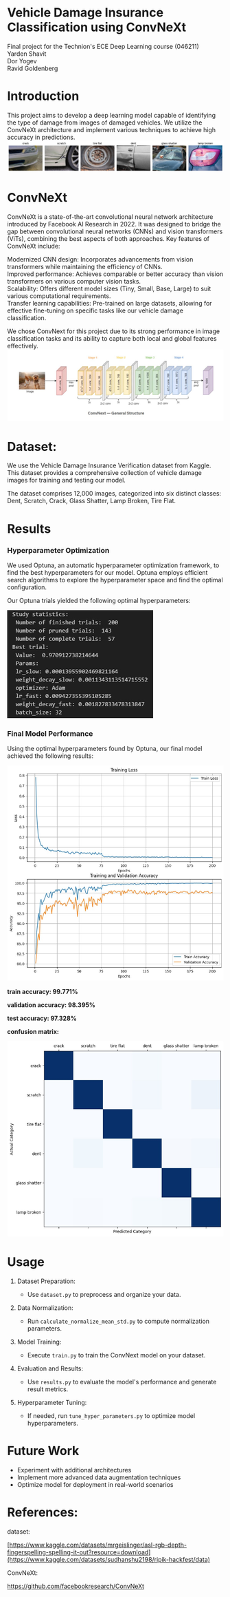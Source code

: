 # Vehicle Damage Insurance Classification using ConvNeXt
Final project for the Technion's ECE Deep Learning course (046211)
<br>
Yarden Shavit
<br>
Dor Yogev
<br>
Ravid Goldenberg

  
# Introduction

This project aims to develop a deep learning model capable of identifying the type of damage from images of damaged vehicles. We utilize the ConvNeXt architecture and implement various techniques to achieve high accuracy in predictions.
![image](assets/dataset_samples.jpeg)

# ConvNeXt

ConvNeXt is a state-of-the-art convolutional neural network architecture introduced by Facebook AI Research in 2022. It was designed to bridge the gap between convolutional neural networks (CNNs) and vision transformers (ViTs), combining the best aspects of both approaches.
Key features of ConvNeXt include:

Modernized CNN design: Incorporates advancements from vision transformers while maintaining the efficiency of CNNs. <br>
Improved performance: Achieves comparable or better accuracy than vision transformers on various computer vision tasks.<br>
Scalability: Offers different model sizes (Tiny, Small, Base, Large) to suit various computational requirements.<br>
Transfer learning capabilities: Pre-trained on large datasets, allowing for effective fine-tuning on specific tasks like our vehicle damage classification.

We chose ConvNext for this project due to its strong performance in image classification tasks and its ability to capture both local and global features effectively.
![image](assets/convnext_structure.jpeg)


# Dataset:
We use the Vehicle Damage Insurance Verification dataset from Kaggle. This dataset provides a comprehensive collection of vehicle damage images for training and testing our model.

The dataset comprises 12,000 images, categorized into six distinct classes: 
Dent,
Scratch,
Crack,
Glass Shatter,
Lamp Broken,
Tire Flat.


# Results

### Hyperparameter Optimization

We used Optuna, an automatic hyperparameter optimization framework, to find the best hyperparameters for our model. Optuna employs efficient search algorithms to explore the hyperparameter space and find the optimal configuration.

Our Optuna trials yielded the following optimal hyperparameters:

![image](assets/optuna_result.jpeg)

### Final Model Performance

Using the optimal hyperparameters found by Optuna, our final model achieved the following results:

![image](assets/accuracy_graphs.jpeg)

**train accuracy: 99.771%**

**validation accuracy: 98.395%**

**test accuracy: 97.328%** 

**confusion matrix:**

![image](assets/confusion_matrix.jpeg)



# Usage
1. Dataset Preparation:
   - Use `dataset.py` to preprocess and organize your data.

2. Data Normalization:
   - Run `calculate_normalize_mean_std.py` to compute normalization parameters.

3. Model Training:
   - Execute `train.py` to train the ConvNext model on your dataset.

4. Evaluation and Results:
   - Use `results.py` to evaluate the model's performance and generate result metrics.

5. Hyperparameter Tuning:
   - If needed, run `tune_hyper_parameters.py` to optimize model hyperparameters.

# Future Work

- Experiment with additional architectures
- Implement more advanced data augmentation techniques
- Optimize model for deployment in real-world scenarios
  
# References:

dataset:

[https://www.kaggle.com/datasets/mrgeislinger/asl-rgb-depth-fingerspelling-spelling-it-out?resource=download](https://www.kaggle.com/datasets/sudhanshu2198/ripik-hackfest/data)

ConvNeXt:

https://github.com/facebookresearch/ConvNeXt

